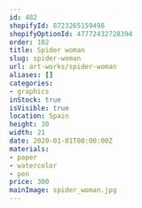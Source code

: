 ```yaml
---
id: 482
shopifyId: 8723265159498
shopifyOptionId: 47772432728394
order: 102
title: Spider woman
slug: spider-woman
url: art-works/spider-woman
aliases: []
categories:
- graphics
inStock: true
isVisible: true
location: Spain
height: 30
width: 21
date: 2020-01-01T00:00:00Z
materials:
- paper
- watercolor
- pen
price: 300
mainImage: spider_woman.jpg
---
```

